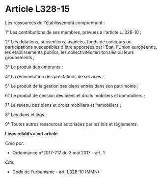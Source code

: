 # Article L328-15

Les ressources de l'établissement comprennent :

1° Les contributions de ses membres, prévues à l'article L. 328-10 ;

2° Les dotations, subventions, avances, fonds de concours ou participations susceptibles d'être apportées par l'Etat, l'Union
européenne, les établissements publics, les collectivités territoriales ou leurs groupements ;

3° Le produit des emprunts ;

4° La rémunération des prestations de services ;

5° Le produit de la gestion des biens entrés dans son patrimoine ;

6° Le produit de cession des biens et droits mobiliers et immobiliers ;

7° Le revenu des biens et droits mobiliers et immobiliers ;

8° Les dons et legs ;

9° Toutes autres ressources autorisées par les lois et règlements.

**Liens relatifs à cet article**

_Créé par_:

  - Ordonnance n°2017-717 du 3 mai 2017 - art. 1

_Cite_:

  - Code de l'urbanisme - art. L328-10 (MMN)
